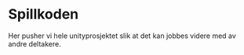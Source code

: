 # Spillkoden
Her pusher vi hele unityprosjektet slik at det kan jobbes videre med av andre deltakere.
